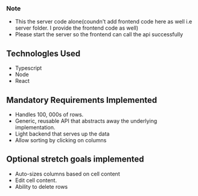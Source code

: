 ### Note
- This the server code alone(coundn't add frontend code here as well i.e server folder. I provide the frontend code as well)
- Please start the server so the frontend can call the api successfully

## Technologles Used
- Typescript
- Node
- React

## Mandatory Requirements Implemented

- Handles 100, 000s of rows.
- Generic, reusable API that abstracts away the underlying implementation.
- Light backend that serves up the data
- Allow sorting by clicking on columns

## Optional stretch goals implemented
- Auto-sizes columns based on cell content
- Edit cell content.
- Ability to delete rows



